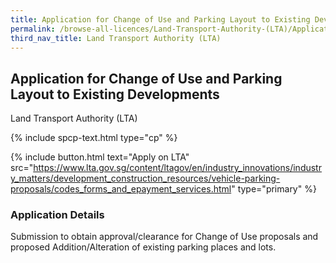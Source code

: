 ```yaml
---
title: Application for Change of Use and Parking Layout to Existing Developments
permalink: /browse-all-licences/Land-Transport-Authority-(LTA)/Application-for-Change-of-Use-and-Parking-Layout-to-Existing-Developments
third_nav_title: Land Transport Authority (LTA)
---
```


## Application for Change of Use and Parking Layout to Existing Developments

Land Transport Authority (LTA)

{% include spcp-text.html type="cp" %}

{% include button.html text="Apply on LTA" src="https://www.lta.gov.sg/content/ltagov/en/industry_innovations/industry_matters/development_construction_resources/vehicle-parking-proposals/codes_forms_and_epayment_services.html" type="primary" %}

<H3>Application Details</H3>

<p>Submission to obtain approval/clearance for Change of Use proposals and proposed Addition/Alteration of existing parking places and lots.</p>


